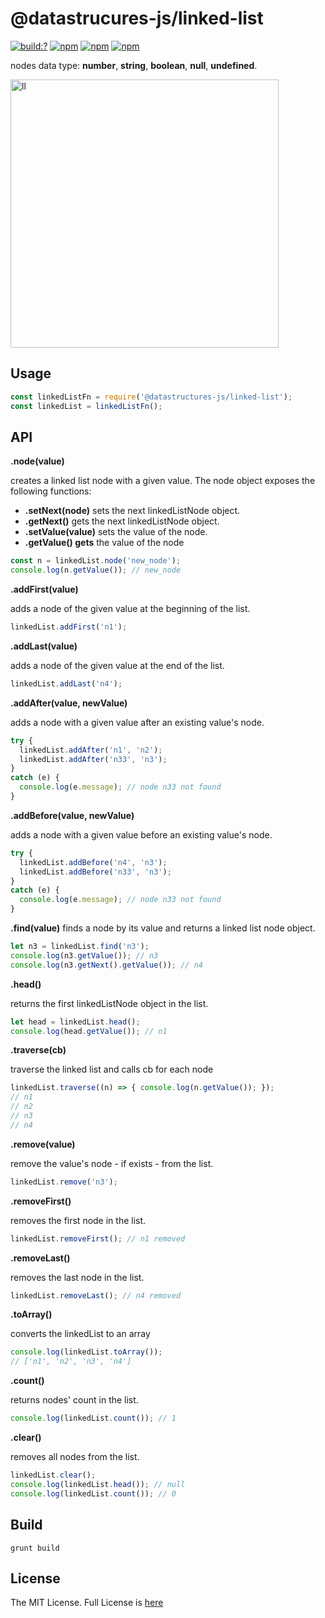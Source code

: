 # @datastrucures-js/linked-list

[![build:?](https://travis-ci.org/eyas-ranjous/datatructures-js/linked-list.svg?branch=master)](https://travis-ci.org/eyas-ranjous/datatructures-js/linked-list) 
[![npm](https://img.shields.io/npm/v/@datastructures-js/linked-list.svg)](https://www.npmjs.com/package/@datastructures-js/linked-list)
[![npm](https://img.shields.io/npm/dm/@datastructures-js/linked-list.svg)](https://www.npmjs.com/packages/@datastructures-js/linked-list) [![npm](https://img.shields.io/badge/node-%3E=%206.0-blue.svg)](https://www.npmjs.com/package/@datastructures-js/linked-list)

nodes data type: **number**, **string**, **boolean**, **null**, **undefined**.

<img width="429" alt="ll" src="https://user-images.githubusercontent.com/6517308/35762715-5d00c9bc-0861-11e8-88f7-6e503a1fa3af.png">

## Usage
```js
const linkedListFn = require('@datastructures-js/linked-list');
const linkedList = linkedListFn();
```

## API

**.node(value)**

creates a linked list node with a given value. The node object exposes the following functions:

* **.setNext(node)** sets the next linkedListNode object.
* **.getNext()** gets the next linkedListNode object.
* **.setValue(value)** sets the value of the node.
* **.getValue() gets** the value of the node

```javascript
const n = linkedList.node('new_node');
console.log(n.getValue()); // new_node
```

**.addFirst(value)** 

adds a node of the given value at the beginning of the list.
```javascript
linkedList.addFirst('n1');
```

**.addLast(value)** 

adds a node of the given value at the end of the list.
```javascript
linkedList.addLast('n4');
```

**.addAfter(value, newValue)** 

adds a node with a given value after an existing value's node.
```javascript
try {
  linkedList.addAfter('n1', 'n2');
  linkedList.addAfter('n33', 'n3');
}
catch (e) {
  console.log(e.message); // node n33 not found
}
```

**.addBefore(value, newValue)** 

adds a node with a given value before an existing value's node.
```javascript
try {
  linkedList.addBefore('n4', 'n3');
  linkedList.addBefore('n33', 'n3');
}
catch (e) {
  console.log(e.message); // node n33 not found
}
```

**.find(value)** 
finds a node by its value and returns a linked list node object.

```javascript
let n3 = linkedList.find('n3');
console.log(n3.getValue()); // n3
console.log(n3.getNext().getValue()); // n4
```

**.head()** 

returns the first linkedListNode object in the list.
```javascript
let head = linkedList.head();
console.log(head.getValue()); // n1
```

**.traverse(cb)** 

traverse the linked list and calls cb for each node
```javascript
linkedList.traverse((n) => { console.log(n.getValue()); });
// n1
// n2   
// n3
// n4
```

**.remove(value)** 

remove the value's node - if exists - from the list.
```javascript
linkedList.remove('n3');
```

**.removeFirst()** 

removes the first node in the list.
```javascript
linkedList.removeFirst(); // n1 removed
```

**.removeLast()** 

removes the last node in the list.
```javascript
linkedList.removeLast(); // n4 removed
```

**.toArray()** 

converts the linkedList to an array
```javascript
console.log(linkedList.toArray());
// ['n1', 'n2', 'n3', 'n4']
```

**.count()** 

returns nodes' count in the list.
```javascript
console.log(linkedList.count()); // 1
```

**.clear()** 

removes all nodes from the list.
```javascript
linkedList.clear();
console.log(linkedList.head()); // null
console.log(linkedList.count()); // 0
```

## Build
```
grunt build
```

## License
The MIT License. Full License is [here](https://github.com/datastructures-js/linked-list/blob/master/LICENSE)
